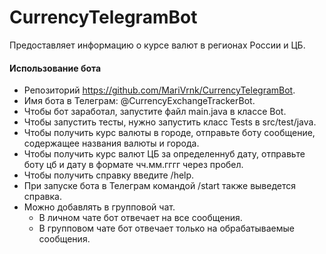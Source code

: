 # CurrencyTelegramBot
Предоставляет информацию о курсе валют в регионах России и ЦБ.
#### Использование бота
+ Репозиторий https://github.com/MariVrnk/CurrencyTelegramBot.
+ Имя бота в Телеграм: @CurrencyExchangeTrackerBot.
+ Чтобы бот заработал, запустите файл main.java в классе Bot.
+ Чтобы запустить тесты, нужно запустить класс Tests в src/test/java.
+ Чтобы получить курс валюты в городе, отправьте боту сообщение, содержащее названия валюты и города.
+ Чтобы получить курс валют ЦБ за определеннуб дату, отправьте боту цб и дату в формате чч.мм.гггг через пробел.
+ Чтобы получить справку введите /help.
+ При запуске бота в Телеграм командой /start также выведется справка.
+ Можно добавлять в групповой чат.
   + В личном чате бот отвечает на все сообщения.
   + В групповом чате бот отвечает только на обрабатываемые сообщения.
